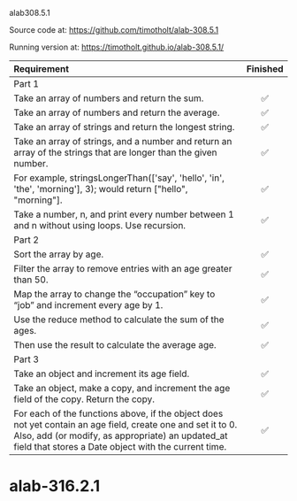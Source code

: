 alab308.5.1

Source code at: https://github.com/timotholt/alab-308.5.1

Running version at: https://timotholt.github.io/alab-308.5.1/

| Requirement | Finished |
| :--- | :---: |
| Part 1 |
|Take an array of numbers and return the sum. |✅|
|Take an array of numbers and return the average. |✅|
|Take an array of strings and return the longest string. |✅|
|Take an array of strings, and a number and return an array of the strings that are longer than the given number.  |✅|
|For example, stringsLongerThan(['say', 'hello', 'in', 'the', 'morning'], 3); would return ["hello", "morning"]. |✅|
|Take a number, n, and print every number between 1 and n without using loops. Use recursion. |✅|
| Part 2 |
|Sort the array by age. |✅|
|Filter the array to remove entries with an age greater than 50. |✅|
|Map the array to change the “occupation” key to “job” and increment every age by 1. |✅|
|Use the reduce method to calculate the sum of the ages. |✅|
|Then use the result to calculate the average age. |✅|
| Part 3 |
|Take an object and increment its age field.|✅|
|Take an object, make a copy, and increment the age field of the copy. Return the copy.|✅|
|For each of the functions above, if the object does not yet contain an age field, create one and set it to 0. Also, add (or modify, as appropriate) an updated_at field that stores a Date object with the current time.|✅|
# alab-316.2.1
